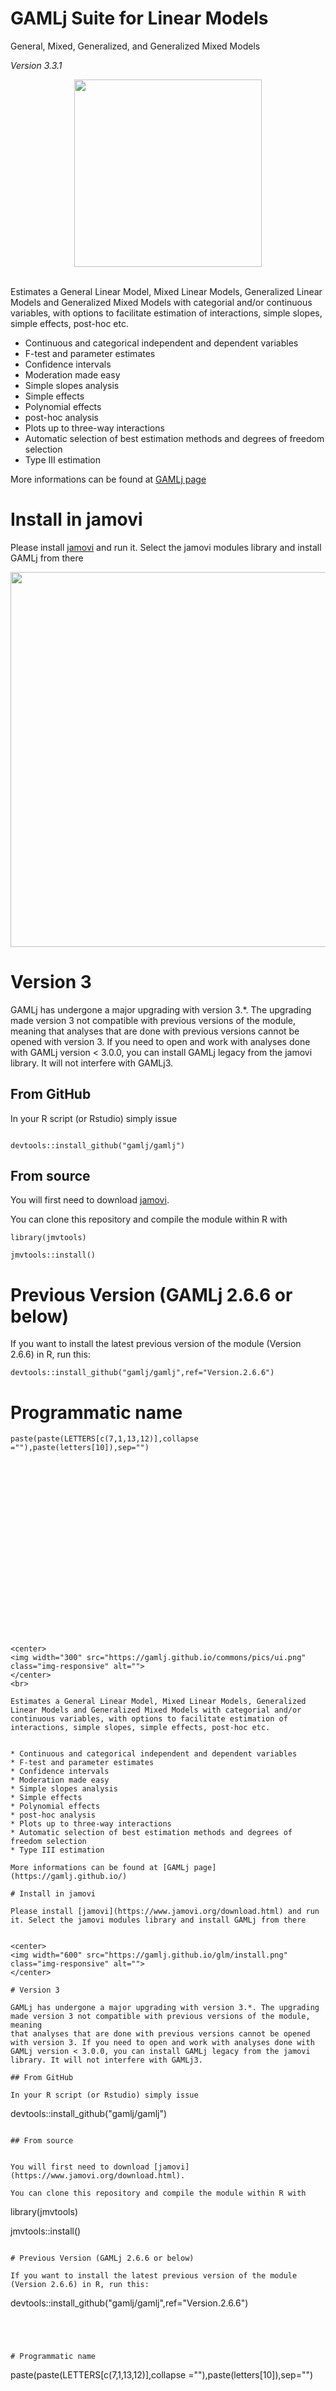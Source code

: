 # GAMLj Suite for Linear Models

General, Mixed, Generalized, and Generalized Mixed Models 

<em id="version">Version 3.3.1 </em>































































<center>
<img width="300" src="https://gamlj.github.io/commons/pics/ui.png" class="img-responsive" alt="">
</center>
<br>

Estimates a General Linear Model, Mixed Linear Models, Generalized Linear Models and Generalized Mixed Models with categorial and/or continuous variables, with options to facilitate estimation of interactions, simple slopes, simple effects, post-hoc etc.


* Continuous and categorical independent and dependent variables
* F-test and parameter estimates
* Confidence intervals
* Moderation made easy
* Simple slopes analysis
* Simple effects
* Polynomial effects
* post-hoc analysis
* Plots up to three-way interactions
* Automatic selection of best estimation methods and degrees of freedom selection
* Type III estimation

More informations can be found at [GAMLj page](https://gamlj.github.io/)

# Install in jamovi

Please install [jamovi](https://www.jamovi.org/download.html) and run it. Select the jamovi modules library and install GAMLj from there


<center>
<img width="600" src="https://gamlj.github.io/glm/install.png" class="img-responsive" alt="">
</center>

# Version 3

GAMLj has undergone a major upgrading with version 3.*. The upgrading made version 3 not compatible with previous versions of the module, meaning
that analyses that are done with previous versions cannot be opened with version 3. If you need to open and work with analyses done with GAMLj version < 3.0.0, you can install GAMLj legacy from the jamovi library. It will not interfere with GAMLj3.

## From GitHub

In your R script (or Rstudio) simply issue 

```

devtools::install_github("gamlj/gamlj")

```

## From source


You will first need to download [jamovi](https://www.jamovi.org/download.html). 

You can clone this repository and compile the module within R with 

```
library(jmvtools)

jmvtools::install()

```

# Previous Version (GAMLj 2.6.6 or below)

If you want to install the latest previous version of the module (Version 2.6.6) in R, run this:

```
devtools::install_github("gamlj/gamlj",ref="Version.2.6.6")

```




# Programmatic name

```
paste(paste(LETTERS[c(7,1,13,12)],collapse =""),paste(letters[10]),sep="")






















<center>
<img width="300" src="https://gamlj.github.io/commons/pics/ui.png" class="img-responsive" alt="">
</center>
<br>

Estimates a General Linear Model, Mixed Linear Models, Generalized Linear Models and Generalized Mixed Models with categorial and/or continuous variables, with options to facilitate estimation of interactions, simple slopes, simple effects, post-hoc etc.


* Continuous and categorical independent and dependent variables
* F-test and parameter estimates
* Confidence intervals
* Moderation made easy
* Simple slopes analysis
* Simple effects
* Polynomial effects
* post-hoc analysis
* Plots up to three-way interactions
* Automatic selection of best estimation methods and degrees of freedom selection
* Type III estimation

More informations can be found at [GAMLj page](https://gamlj.github.io/)

# Install in jamovi

Please install [jamovi](https://www.jamovi.org/download.html) and run it. Select the jamovi modules library and install GAMLj from there


<center>
<img width="600" src="https://gamlj.github.io/glm/install.png" class="img-responsive" alt="">
</center>

# Version 3

GAMLj has undergone a major upgrading with version 3.*. The upgrading made version 3 not compatible with previous versions of the module, meaning
that analyses that are done with previous versions cannot be opened with version 3. If you need to open and work with analyses done with GAMLj version < 3.0.0, you can install GAMLj legacy from the jamovi library. It will not interfere with GAMLj3.

## From GitHub

In your R script (or Rstudio) simply issue 

```

devtools::install_github("gamlj/gamlj")

```

## From source


You will first need to download [jamovi](https://www.jamovi.org/download.html). 

You can clone this repository and compile the module within R with 

```
library(jmvtools)

jmvtools::install()

```

# Previous Version (GAMLj 2.6.6 or below)

If you want to install the latest previous version of the module (Version 2.6.6) in R, run this:

```
devtools::install_github("gamlj/gamlj",ref="Version.2.6.6")

```




# Programmatic name

```
paste(paste(LETTERS[c(7,1,13,12)],collapse =""),paste(letters[10]),sep="")

```
